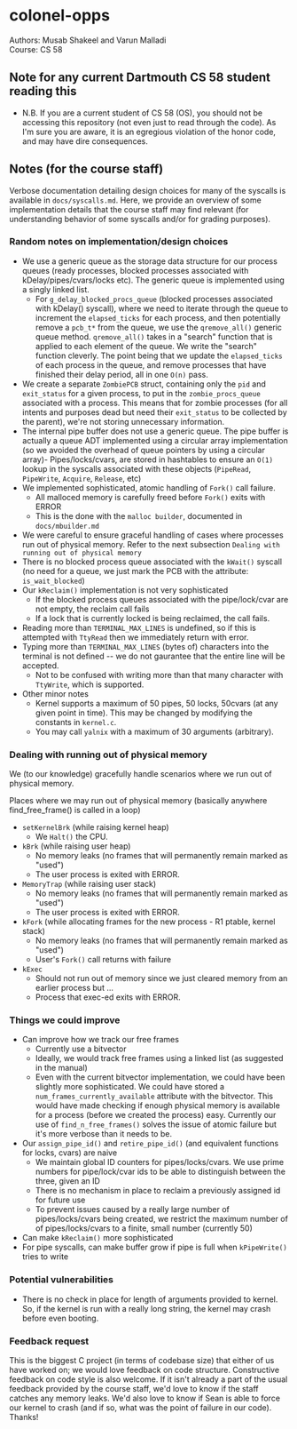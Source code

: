 # colonel-opps

Authors: Musab Shakeel and Varun Malladi  
Course: CS 58

## Note for any current Dartmouth CS 58 student reading this

- N.B. If you are a current student of CS 58 (OS), you should not be accessing this repository (not even just to read through the code). As I'm sure you are aware, it is an egregious violation of the honor code, and may have dire consequences.

## Notes (for the course staff)

Verbose documentation detailing design choices for many of the syscalls is available in `docs/syscalls.md`.
Here, we provide an overview of some implementation details that the course staff may find relevant (for understanding behavior of some syscalls and/or for grading purposes).

### Random notes on implementation/design choices

- We use a generic queue as the storage data structure for our process queues (ready processes, blocked processes associated with kDelay/pipes/cvars/locks etc). The generic queue is implemented using a singly linked list.
  - For `g_delay_blocked_procs_queue` (blocked processes associated with kDelay() syscall), where we need to iterate through the queue to increment the `elapsed_ticks` for each process, and then potentially remove a `pcb_t*` from the queue, we use the `qremove_all()` generic queue method. `qremove_all()` takes in a "search" function that is applied to each element of the queue. We write the "search" function cleverly. The point being that we update the `elapsed_ticks` of each process in the queue, and remove processes that have finished their delay period, all in one `O(n)` pass.
- We create a separate `ZombiePCB` struct, containing only the `pid` and `exit_status` for a given process, to put in the `zombie_procs_queue` associated with a process. This means that for zombie processes (for all intents and purposes dead but need their `exit_status` to be collected by the parent), we're not storing unnecessary information.
- The internal pipe buffer does not use a generic queue. The pipe buffer is actually a queue ADT implemented using a circular array implementation (so we avoided the overhead of queue pointers by using a circular array)- Pipes/locks/cvars, are stored in hashtables to ensure an `O(1)` lookup in the syscalls associated with these objects (`PipeRead`, `PipeWrite`, `Acquire`, `Release`, etc)
- We implemented sophisticated, atomic handling of `Fork()` call failure.
  - All malloced memory is carefully freed before `Fork()` exits with ERROR
  - This is the done with the `malloc builder`, documented in `docs/mbuilder.md`
- We were careful to ensure graceful handling of cases where processes run out of physical memory. Refer to the next subsection `Dealing with running out of physical memory`
- There is no blocked process queue associated with the `kWait()` syscall (no need for a queue, we just mark the PCB with the attribute: `is_wait_blocked`)
- Our `kReclaim()` implementation is not very sophisticated
  - If the blocked process queues associated with the pipe/lock/cvar are not empty, the reclaim call fails
  - If a lock that is currently locked is being reclaimed, the call fails.
- Reading more than `TERMINAL_MAX_LINES` is undefined, so if this is attempted with
  `TtyRead` then we immediately return with error.
- Typing more than `TERMINAL_MAX_LINES` (bytes of) characters into the terminal is not defined -- we do not gaurantee that the entire line will be accepted.
  - Not to be confused with writing more than that many character with `TtyWrite`, which is supported.
- Other minor notes
  - Kernel supports a maximum of 50 pipes, 50 locks, 50cvars (at any given point in time). This may be changed by modifying the constants in `kernel.c`.
  - You may call `yalnix` with a maximum of 30 arguments (arbitrary).

### Dealing with running out of physical memory

We (to our knowledge) gracefully handle scenarios where we run out of physical memory.

Places where we may run out of physical memory (basically anywhere find_free_frame() is called in a loop)

- `setKernelBrk` (while raising kernel heap)
  - We `Halt()` the CPU.
- `kBrk` (while raising user heap)
  - No memory leaks (no frames that will permanently remain marked as "used")
  - The user process is exited with ERROR.
- `MemoryTrap` (while raising user stack)
  - No memory leaks (no frames that will permanently remain marked as "used")
  - The user process is exited with ERROR.
- `kFork` (while allocating frames for the new process - R1 ptable, kernel stack)
  - No memory leaks (no frames that will permanently remain marked as "used")
  - User's `Fork()` call returns with failure
- `kExec`
  - Should not run out of memory since we just cleared memory from an earlier process but ...
  - Process that exec-ed exits with ERROR.

### Things we could improve

- Can improve how we track our free frames
  - Currently use a bitvector
  - Ideally, we would track free frames using a linked list (as suggested in the manual)
  - Even with the current bitvector implementation, we could have been slightly more sophisticated. We could have stored a `num_frames_currently_available` attribute with the bitvector. This would have made checking if enough physical memory is available for a process (before we created the process) easy. Currently our use of `find_n_free_frames()` solves the issue of atomic failure but it's more verbose than it needs to be.
- Our `assign_pipe_id()` and `retire_pipe_id()` (and equivalent functions for locks, cvars) are naive
  - We maintain global ID counters for pipes/locks/cvars. We use prime numbers for pipe/lock/cvar ids to be
    able to distinguish between the three, given an ID
  - There is no mechanism in place to reclaim a previously assigned id for future use
  - To prevent issues caused by a really large number of pipes/locks/cvars being created, we restrict
    the maximum number of of pipes/locks/cvars to a finite, small number (currently 50)
- Can make `kReclaim()` more sophisticated
- For pipe syscalls, can make buffer grow if pipe is full when `kPipeWrite()` tries to write

### Potential vulnerabilities

- There is no check in place for length of arguments provided to kernel. So, if the kernel is run with
  a really long string, the kernel may crash before even booting.

### Feedback request

This is the biggest C project (in terms of codebase size) that either of us have worked on; we would love feedback on code structure. Constructive feedback on code style is also welcome. If it isn't already a part
of the usual feedback provided by the course staff, we'd love to know if the staff catches any memory leaks. We'd also love to know if Sean is able to force our kernel to crash (and if so, what was the point of failure
in our code). Thanks!
